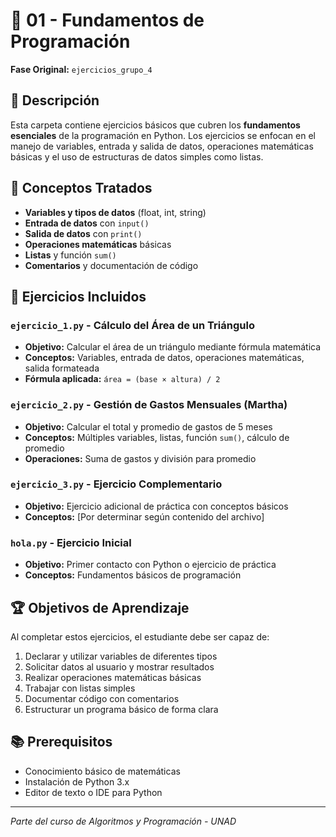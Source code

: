 # 🔰 01 - Fundamentos de Programación

**Fase Original:** `ejercicios_grupo_4`

## 📝 Descripción
Esta carpeta contiene ejercicios básicos que cubren los **fundamentos esenciales** de la programación en Python. Los ejercicios se enfocan en el manejo de variables, entrada y salida de datos, operaciones matemáticas básicas y el uso de estructuras de datos simples como listas.

## 🎯 Conceptos Tratados
- **Variables y tipos de datos** (float, int, string)
- **Entrada de datos** con `input()`
- **Salida de datos** con `print()`
- **Operaciones matemáticas** básicas
- **Listas** y función `sum()`
- **Comentarios** y documentación de código

## 📁 Ejercicios Incluidos

### `ejercicio_1.py` - **Cálculo del Área de un Triángulo**
- **Objetivo:** Calcular el área de un triángulo mediante fórmula matemática
- **Conceptos:** Variables, entrada de datos, operaciones matemáticas, salida formateada
- **Fórmula aplicada:** `área = (base × altura) / 2`

### `ejercicio_2.py` - **Gestión de Gastos Mensuales (Martha)**
- **Objetivo:** Calcular el total y promedio de gastos de 5 meses
- **Conceptos:** Múltiples variables, listas, función `sum()`, cálculo de promedio
- **Operaciones:** Suma de gastos y división para promedio

### `ejercicio_3.py` - **Ejercicio Complementario**
- **Objetivo:** Ejercicio adicional de práctica con conceptos básicos
- **Conceptos:** [Por determinar según contenido del archivo]

### `hola.py` - **Ejercicio Inicial**
- **Objetivo:** Primer contacto con Python o ejercicio de práctica
- **Conceptos:** Fundamentos básicos de programación

## 🏆 Objetivos de Aprendizaje
Al completar estos ejercicios, el estudiante debe ser capaz de:
1. Declarar y utilizar variables de diferentes tipos
2. Solicitar datos al usuario y mostrar resultados
3. Realizar operaciones matemáticas básicas
4. Trabajar con listas simples
5. Documentar código con comentarios
6. Estructurar un programa básico de forma clara

## 📚 Prerequisitos
- Conocimiento básico de matemáticas
- Instalación de Python 3.x
- Editor de texto o IDE para Python

---
*Parte del curso de Algoritmos y Programación - UNAD*